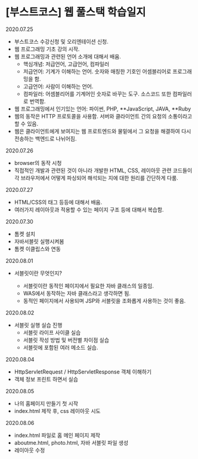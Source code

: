 # [부스트코스] 웹 풀스택 학습일지

2020.07.25

- 부스트코스 수강신청 및 오리엔테이션 신청.
- 웹 프로그래밍 기초 강의 시작.
- 웹 프로그래밍과 관련된 언어 소개에 대해서 배움. 
  - 핵심개념: 저급언어, 고급언어, 컴파일러
  - 저급언어: 기계가 이해하는 언어. 숫자와 매칭한 기호인 어셈블리어로 프로그래밍을 함. 
  - 고급언어: 사람이 이해하는 언어. 
  - 컴파일러: 어셈블리어를 기계어인 숫자로 바꾸는 도구. 소스코드 또한 컴파일러로 번역함. 
- 웹 프로그래밍에서 인기있는 언어: 파이썬, PHP, **JavaScript, JAVA, **Ruby
- 웹의 동작은 HTTP 프로토콜을 사용함. 서버와 클라이언트 간의 요청의 소통이라고 할 수 있음.
- 웹은 클라이언트에게 보여지는 웹 프로트엔드와 물밑에서 그 요청을 해결하여 다시 전송하는 백엔드로 나뉘어짐. 



2020.07.26

* browser의 동작 시청
* 직접적인 개발과 관련된 것이 아니라 개발한 HTML, CSS, 레이아웃 관련 코드들이 각 브라우저에서 어떻게 파싱되어 해석되는 지에 대한 원리를 간단하게 다룸. 



2020.07.27

* HTML/CSS의 태그 등등에 대해서 배움.
* 여러가지 레이아웃과 적용할 수 있는 페이지 구조 등에 대해서 복습함. 



2020.07.30

* 톰켓 설치 
* 자바서블릿 실행시켜봄
* 톰켓 이클립스와 연동 



2020.08.01

* 서블릿이란 무엇인지?

  * 서블릿이란 동적인 페이지에서 필요한 자바 클래스의 일종임. 
  * WAS에서 동작하는 자바 클래스라고 생각하면 됨.
  * 동적인 페이지에서 사용되며 JSP와 서블릿을 조화롭게 사용하는 것이 좋음.




2020.08.02

* 서블릿 실행 실습 진행
  * 서블릿 라이프 사이클 실습
  * 서블릿 작성 방법 및 버전별 차이점 실습
  * 서블릿에 포함된 여러 메소드 실습. 



2020.08.04

* HttpServletRequest / HttpServletResponse 객체 이해하기
* 객체 정보 프린트 하면서 실습



2020.08.05

* 나의 홈페이지 만들기 첫 시작
* index.html 제작 후, css 레이아웃 시도



2020.08.06

* index.html 파일로 홈 메인 페이지 제작
* aboutme.html, photo.html, 자바 서블릿 파일 생성
* 레이아웃 수정 

